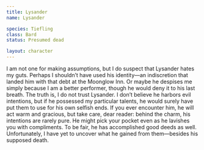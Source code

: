 ```yaml
---
title: Lysander
name: Lysander

species: Tiefling
class: Bard
status: Presumed dead

layout: character
---
```


I am not one for making assumptions, but I do suspect that Lysander hates my guts. Perhaps I shouldn’t have used his identity—an indiscretion that landed him with that debt at the Moonglow Inn. Or maybe he despises me simply because I am a better performer, though he would deny it to his last breath.
The truth is, I do not trust Lysander. I don’t believe he harbors evil intentions, but if he possessed my particular talents, he would surely have put them to use for his own selfish ends.
If you ever encounter him, he will act warm and gracious, but take care, dear reader: behind the charm, his intentions are rarely pure. He might pick your pocket even as he lavishes you with compliments.
To be fair, he has accomplished good deeds as well. Unfortunately, I have yet to uncover what he gained from them—besides his supposed death.